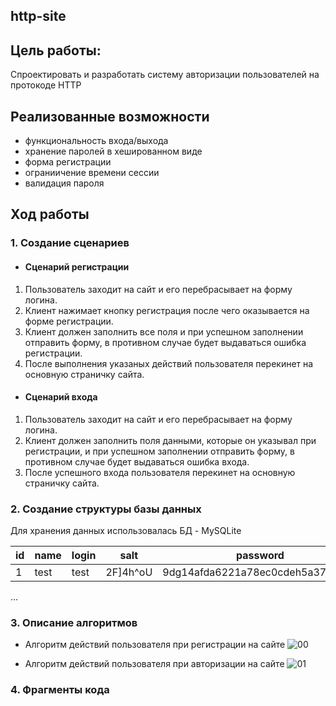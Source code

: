 ## http-site
## Цель работы:
Спроектировать и разработать систему авторизации пользователей на протокоде HTTP
## Реализованные возможности
* функциональность входа/выхода
* хранение паролей в хешированном виде
* форма регистрации
* ограниичение времени сессии
* валидация пароля
## Ход работы
### 1. Создание сценариев
* #### Сценарий регистрации
1) Пользователь заходит на сайт и его перебрасывает на форму логина.
2) Клиент нажимает кнопку регистрация после чего оказывается на форме регистрации.
3) Клиент должен заполнить все поля и при успешном заполнении отправить форму, в противном случае будет выдаваться ошибка
регистрации.
3) После выполнения указаных действий пользователя перекинет на основную страничку сайта.
* #### Сценарий входа
1) Пользователь заходит на сайт и его перебрасывает на форму логина.
2) Клиент должен заполнить поля данными, которые он указывал при регистрации, и при успешном заполнении отправить форму,
в противном случае будет выдаваться ошибка входа.
3) После успешного входа пользователя перекинет на основную страничку сайта.
### 2. Создание структуры базы данных

Для хранения данных использовалась БД - MySQLite


| id      | name                               | login                | salt     | password                       |
|---------|------------------------------------|----------------------|----------|--------------------------------|
|1        |test                                |test                  |2F]4h^oU  |9dg14afda6221a78ec0cdeh5a372a145|
...

### 3. Описание алгоритмов
* Алгоритм действий пользователя при регистрации на сайте
![00](https://user-images.githubusercontent.com/90519017/198081346-e8bfc126-49df-499f-a3f1-9d3930a67b6d.png)

* Алгоритм действий пользователя при авторизации на сайте
![01](https://user-images.githubusercontent.com/90519017/198081442-f063c8f9-0c5b-438c-a052-04b473991b55.png)

### 4. Фрагменты кода
